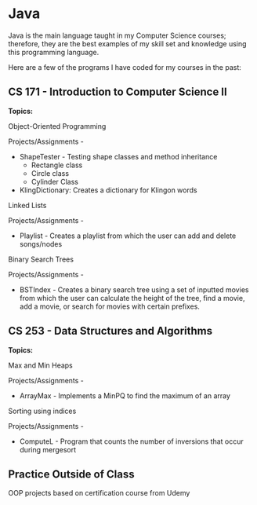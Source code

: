 # Java
Java is the main language taught in my Computer Science courses; therefore, they are the best examples of my skill set and knowledge using this programming language.

Here are a few of the programs I have coded for my courses in the past:

## CS 171 - Introduction to Computer Science II
**Topics:**

Object-Oriented Programming 

Projects/Assignments - 
* ShapeTester - Testing shape classes and method inheritance 
  * Rectangle class
  * Circle class
  * Cylinder Class
* KlingDictionary: Creates a dictionary for Klingon words

Linked Lists 

Projects/Assignments - 
* Playlist - Creates a playlist from which the user can add and delete songs/nodes

Binary Search Trees

Projects/Assignments - 
* BSTIndex - Creates a binary search tree using a set of inputted movies from which the user can calculate the height of the tree, find a movie, add a movie, or search for movies with certain prefixes. 

## CS 253 - Data Structures and Algorithms
**Topics:**

 Max and Min Heaps
 
 Projects/Assignments - 
* ArrayMax - Implements a MinPQ to find the maximum of an array

Sorting using indices

Projects/Assignments - 
* ComputeL - Program that counts the number of inversions that occur during mergesort 


## Practice Outside of Class
OOP projects based on certification course from Udemy
